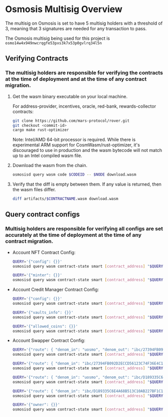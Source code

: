 # Osmosis Multisig Overview

The multisig on Osmosis is set to have 5 multisig holders with a threshold of 3, meaning that 3 signatures are needed for any transaction to pass.

The Osmosis multisig being used for this project is `osmo14w4x949nwcrqgfe53pxs3k7x53p0gvlrq34l5n`

## Verifying Contracts

### The multisig holders are responsible for verifying the contracts at the time of deployment and at the time of any contract migration.

1. Get the wasm binary executable on your local machine.

   For address-provider, incentives, oracle, red-bank, rewards-collector contracts:

   ```bash
   git clone https://github.com/mars-protocol/rover.git
   git checkout <commit-id>
   cargo make rust-optimizer
   ```

   Note: Intel/AMD 64-bit processor is required. While there is experimental ARM support for CosmWasm/rust-optimizer, it's discouraged to use in production and the wasm bytecode will not match up to an Intel compiled wasm file.

2. Download the wasm from the chain.

   ```bash
   osmosisd query wasm code $CODEID -- $NODE download.wasm
   ```

3. Verify that the diff is empty between them. If any value is returned, then the wasm files differ.

   ```bash
   diff artifacts/$CONTRACTNAME.wasm download.wasm
   ```

## Query contract configs

### Multisig holders are responsible for verifying all configs are set accurately at the time of deployment at the time of any contract migration.

- Account NFT Contract Config:

  ```bash
  QUERY='{"config": {}}'
  osmosisd query wasm contract-state smart [contract_address] "$QUERY" --output json --node=[node_url]
  ```

  ```bash
  QUERY='{"minter": {}}'
  osmosisd query wasm contract-state smart [contract_address] "$QUERY" --output json --node=[node_url]
  ```

- Account Credit Manager Contract Config:

  ```bash
  QUERY='{"config": {}}'
  osmosisd query wasm contract-state smart [contract_address] "$QUERY" --output json --node=[node_url]
  ```

  ```bash
  QUERY='{"vaults_info": {}}'
  osmosisd query wasm contract-state smart [contract_address] "$QUERY" --output json --node=[node_url]
  ```

  ```bash
  QUERY='{"allowed_coins": {}}'
  osmosisd query wasm contract-state smart [contract_address] "$QUERY" --output json --node=[node_url]
  ```

- Account Swapper Contract Config:

  ```bash
  QUERY='{"route": { "denom_in": "uosmo", "denom_out": "ibc/27394FB092D2ECCD56123C74F36E4C1F926001CEADA9CA97EA622B25F41E5EB2" }}'
  osmosisd query wasm contract-state smart [contract_address] "$QUERY" --output json --node=[node_url]
  ```

  ```bash
  QUERY='{"route": { "denom_in": "ibc/27394FB092D2ECCD56123C74F36E4C1F926001CEADA9CA97EA622B25F41E5EB2", "denom_out": "uosmo" }}'
  osmosisd query wasm contract-state smart [contract_address] "$QUERY" --output json --node=[node_url]
  ```

  ```bash
  QUERY='{"route": { "denom_in": "uosmo", "denom_out": "ibc/D189335C6E4A68B513C10AB227BF1C1D38C746766278BA3EEB4FB14124F1D858" }}'
  osmosisd query wasm contract-state smart [contract_address] "$QUERY" --output json --node=[node_url]
  ```

  ```bash
  QUERY='{"route": { "denom_in": "ibc/D189335C6E4A68B513C10AB227BF1C1D38C746766278BA3EEB4FB14124F1D858", "denom_out": "uosmo" }}'
  osmosisd query wasm contract-state smart [contract_address] "$QUERY" --output json --node=[node_url]
  ```

  ```bash
  QUERY='{"owner": {}}'
  osmosisd query wasm contract-state smart [contract_address] "$QUERY" --output json --node=[node_url]
  ```
